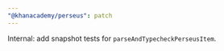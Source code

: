 ```yaml
---
"@khanacademy/perseus": patch
---
```


Internal: add snapshot tests for `parseAndTypecheckPerseusItem`.
